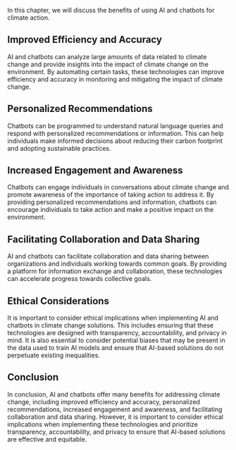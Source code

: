 
In this chapter, we will discuss the benefits of using AI and chatbots for climate action.

Improved Efficiency and Accuracy
--------------------------------

AI and chatbots can analyze large amounts of data related to climate change and provide insights into the impact of climate change on the environment. By automating certain tasks, these technologies can improve efficiency and accuracy in monitoring and mitigating the impact of climate change.

Personalized Recommendations
----------------------------

Chatbots can be programmed to understand natural language queries and respond with personalized recommendations or information. This can help individuals make informed decisions about reducing their carbon footprint and adopting sustainable practices.

Increased Engagement and Awareness
----------------------------------

Chatbots can engage individuals in conversations about climate change and promote awareness of the importance of taking action to address it. By providing personalized recommendations and information, chatbots can encourage individuals to take action and make a positive impact on the environment.

Facilitating Collaboration and Data Sharing
-------------------------------------------

AI and chatbots can facilitate collaboration and data sharing between organizations and individuals working towards common goals. By providing a platform for information exchange and collaboration, these technologies can accelerate progress towards collective goals.

Ethical Considerations
----------------------

It is important to consider ethical implications when implementing AI and chatbots in climate change solutions. This includes ensuring that these technologies are designed with transparency, accountability, and privacy in mind. It is also essential to consider potential biases that may be present in the data used to train AI models and ensure that AI-based solutions do not perpetuate existing inequalities.

Conclusion
----------

In conclusion, AI and chatbots offer many benefits for addressing climate change, including improved efficiency and accuracy, personalized recommendations, increased engagement and awareness, and facilitating collaboration and data sharing. However, it is important to consider ethical implications when implementing these technologies and prioritize transparency, accountability, and privacy to ensure that AI-based solutions are effective and equitable.
